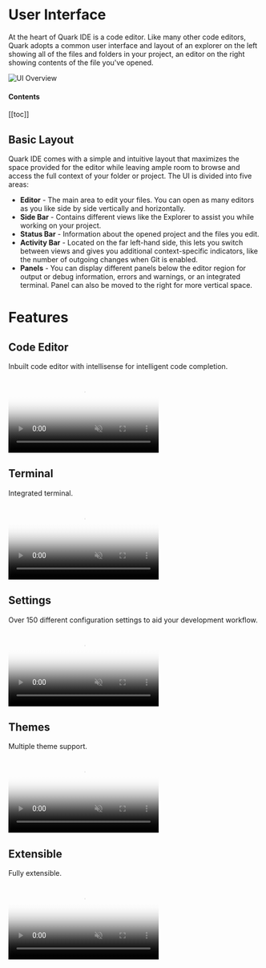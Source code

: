 # User Interface
At the heart of Quark IDE is a code editor. Like many other code editors, Quark adopts a common user interface and layout of an explorer on the left showing all of the files and folders in your project, an editor on the right showing contents of the file you've opened.


![UI Overview](/guide/user-interface/ui-overview.png)

#### Contents
[[toc]]

## Basic Layout 
Quark IDE comes with a simple and intuitive layout that maximizes the space provided for the editor while leaving ample room to browse and access the full context of your folder or project. The UI is divided into five areas:

  * __Editor__ - The main area to edit your files. You can open as many editors as you like side by side vertically and horizontally.
  * __Side Bar__ - Contains different views like the Explorer to assist you while working on your project.
  * __Status Bar__ - Information about the opened project and the files you edit.
  * __Activity Bar__ - Located on the far left-hand side, this lets you switch between views and gives you additional context-specific indicators, like the number of outgoing changes when Git is enabled.
  * __Panels__ - You can display different panels below the editor region for output or debug information, errors and warnings, or an integrated terminal. Panel can also be moved to the right for more vertical space.

# Features

## Code Editor

Inbuilt code editor with intellisense for intelligent code completion.

<video muted autoplay loop style="max-width:100%; height:auto" name="media" poster="/c-assets/guide/introduction.png">
  <source src="/c-assets/guide/introduction.mp4" type="video/mp4">
  Your browser does not support the video tag.
</video> 

## Terminal

Integrated terminal.

<video muted autoplay loop style="max-width:100%; height:auto" name="media" poster="/c-assets/guide/terminal.png">
  <source src="/c-assets/guide/terminal.mp4" type="video/mp4">
  Your browser does not support the video tag.
</video> 

## Settings

Over 150 different configuration settings to aid your development workflow. 

<video muted autoplay loop style="max-width:100%; height:auto" name="media" poster="/c-assets/guide/settings.png">
  <source src="/c-assets/guide/settings.mp4" type="video/mp4">
  Your browser does not support the video tag.
</video> 

## Themes

Multiple theme support.

<video muted autoplay loop style="max-width:100%; height:auto" name="media" poster="/c-assets/guide/themes.png">
  <source src="/c-assets/guide/themes.mp4" type="video/mp4">
  Your browser does not support the video tag.
</video> 

## Extensible

Fully extensible.

<video muted autoplay loop style="max-width:100%; height:auto" name="media" poster="/c-assets/guide/extensible.png">
  <source src="/c-assets/guide/extensible.mp4" type="video/mp4">
  Your browser does not support the video tag.
</video> 


